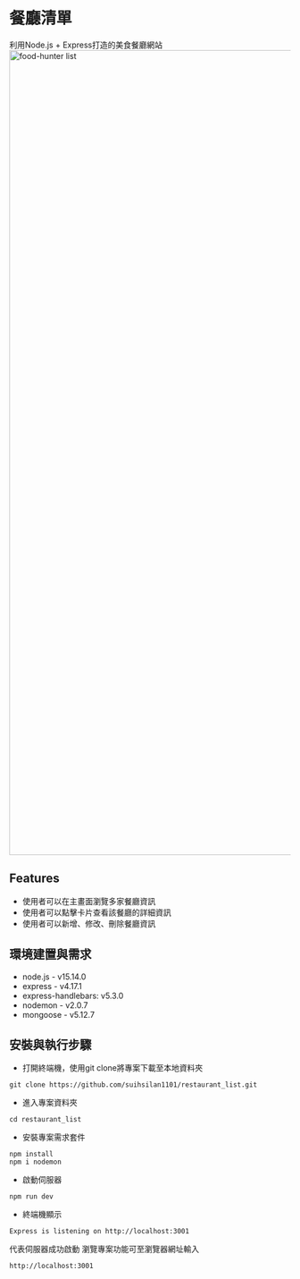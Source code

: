 # 餐廳清單
利用Node.js + Express打造的美食餐廳網站
<img width="1440" alt="food-hunter list" src="https://user-images.githubusercontent.com/82745759/116541768-3accf600-a92f-11eb-8e0c-f5011769d9bc.png">

## Features
* 使用者可以在主畫面瀏覽多家餐廳資訊
* 使用者可以點擊卡片查看該餐廳的詳細資訊
* 使用者可以新增、修改、刪除餐廳資訊

## 環境建置與需求
* node.js - v15.14.0
* express - v4.17.1
* express-handlebars: v5.3.0
* nodemon - v2.0.7
* mongoose - v5.12.7

## 安裝與執行步驟
* 打開終端機，使用git clone將專案下載至本地資料夾
```
git clone https://github.com/suihsilan1101/restaurant_list.git
```
* 進入專案資料夾
```
cd restaurant_list
```
* 安裝專案需求套件
```
npm install 
npm i nodemon
```
* 啟動伺服器
```
npm run dev
```
* 終端機顯示 
```
Express is listening on http://localhost:3001 
```
代表伺服器成功啟動 
瀏覽專案功能可至瀏覽器網址輸入 
```
http://localhost:3001
```
